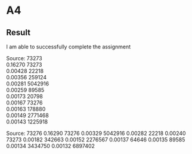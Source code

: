 <h1>A4</h1>
<h2>Result</h2>
<p>I am able to successfully complete the assignment </p>

Source:	73273  
0.16270	73273  
0.00428	22218  
0.00356	259124  
0.00281	5042916  
0.00259	89585  
0.00173	20798  
0.00167	73276  
0.00163	178880  
0.00149	2771468  
0.00143	1225918  
	
Source:	73276
0.16290	73276
0.00329	5042916
0.00282	22218
0.00240	73273
0.00182	342663
0.00152	2276567
0.00137	64646
0.00135	89585
0.00134	3434750
0.00132	6897402  